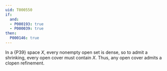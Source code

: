 ```yaml
---
uid: T000550
if:
  and:
  - P000193: true
  - P000039: true
then:
  P000146: true
---
```


In a {P39} space $X$, every nonempty open set is dense, so to admit a shrinking, every open cover must contain $X$. Thus, any open cover admits a clopen refinement.
